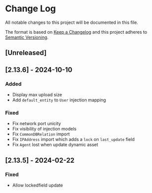# Change Log

All notable changes to this project will be documented in this file.

The format is based on [Keep a Changelog](http://keepachangelog.com/)
and this project adheres to [Semantic Versioning](http://semver.org/).

## [Unreleased]

## [2.13.6] - 2024-10-10

### Added

- Display max upload size
- Add ```default_entity``` to ```User``` injection mapping

### Fixed

- Fix network port unicity
- Fix visibility of injection models
- Fix ```CommonDBRelation``` import
- Fix ```IPAddress``` import which adds a ```lock``` on ```last_update``` field
- Fix ```Agent``` lost when update dynamic asset

## [2.13.5] - 2024-02-22


### Fixed

- Allow lockedfield update
